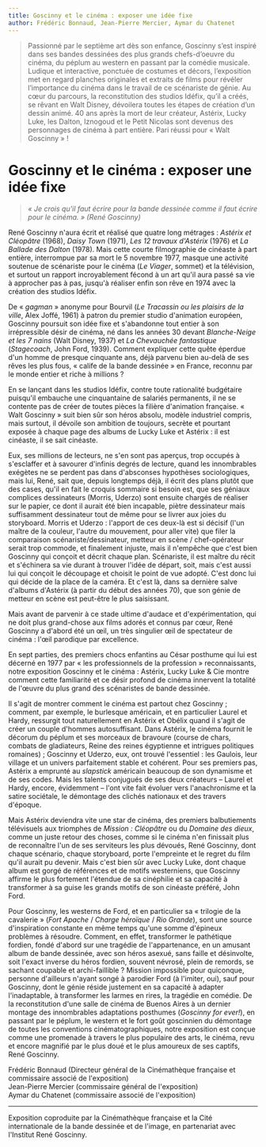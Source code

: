 ```yaml
---
title: Goscinny et le cinéma : exposer une idée fixe
author: Frédéric Bonnaud, Jean-Pierre Mercier, Aymar du Chatenet
---
```


> Passionné par le septième art dès son enfance, Goscinny s’est inspiré dans ses bandes dessinées des plus grands chefs-d’oeuvre du cinéma, du péplum au western en passant par la comédie musicale. Ludique et interactive, ponctuée de costumes et décors, l’exposition met en regard planches originales et extraits de films pour révéler l’importance du cinéma dans le travail de ce scénariste de génie. Au cœur du parcours, la reconstitution des studios Idéfix, qu’il a créés, se rêvant en Walt Disney, dévoilera toutes les étapes de création d’un dessin animé. 40 ans après la mort de leur créateur, Astérix, Lucky Luke, les Dalton, Iznogoud et le Petit Nicolas sont devenus des personnages de cinéma à part entière. Pari réussi pour « Walt Goscinny » !

# Goscinny et le cinéma : exposer une idée fixe

> _« Je crois qu'il faut écrire pour la bande dessinée comme il faut écrire pour le cinéma. » (René Goscinny)_

René Goscinny n'aura écrit et réalisé que quatre long métrages : _Astérix et Cléopâtre_ (1968), _Daisy Town_ (1971), _Les 12 travaux d'Astérix_ (1976) et _La Ballade des Dalton_ (1978). Mais cette courte filmographie de cinéaste à part entière, interrompue par sa mort le 5 novembre 1977, masque une activité soutenue de scénariste pour le cinéma (_Le Viager_, sommet) et la télévision, et surtout un rapport incroyablement fécond à un art qu'il aura passé sa vie à approcher pas à pas, jusqu'à réaliser enfin son rêve en 1974 avec la création des studios Idéfix.

De « _gagman_ » anonyme pour Bourvil (_Le Tracassin ou les plaisirs de la ville_, Alex Joffé, 1961) à patron du premier studio d'animation européen, Goscinny poursuit son idée fixe et s'abandonne tout entier à son irrépressible désir de cinéma, né dans les années 30 devant _Blanche-Neige et les 7 nains_ (Walt Disney, 1937) et _La Chevauchée fantastique_ (_Stagecoach_, John Ford, 1939). Comment expliquer cette quête éperdue d'un homme de presque cinquante ans, déjà parvenu bien au-delà de ses rêves les plus fous, « calife de la bande dessinée » en France, reconnu par le monde entier et riche à millions ?

En se lançant dans les studios Idéfix, contre toute rationalité budgétaire puisqu'il embauche une cinquantaine de salariés permanents, il ne se contente pas de créer de toutes pièces la filière d'animation française. « Walt Goscinny » suit bien sûr son héros absolu, modèle industriel compris, mais surtout, il dévoile son ambition de toujours, secrète et pourtant exposée à chaque page des albums de Lucky Luke et Astérix : il est cinéaste, il se sait cinéaste.

Eux, ses millions de lecteurs, ne s'en sont pas aperçus, trop occupés à s'esclaffer et à savourer d'infinis degrés de lecture, quand les innombrables exégètes ne se perdent pas dans d'absconses hypothèses sociologiques, mais lui, René, sait que, depuis longtemps déjà, il écrit des plans plutôt que des cases, qu'il en fait le croquis sommaire si besoin est, que ses géniaux complices dessinateurs (Morris, Uderzo) sont ensuite chargés de réaliser sur le papier, ce dont il aurait été bien incapable, piètre dessinateur mais suffisamment dessinateur tout de même pour se livrer aux joies du storyboard. Morris et Uderzo : l'apport de ces deux-là est si décisif (l'un maître de la couleur, l'autre du mouvement, pour aller vite) que filer la comparaison scénariste/dessinateur, metteur en scène / chef-opérateur serait trop commode, et finalement injuste, mais il n'empêche que c'est bien Goscinny qui conçoit et décrit chaque plan. Scénariste, il est maître du récit et s'échinera sa vie durant à trouver l'idée de départ, soit, mais c'est aussi lui qui conçoit le découpage et choisit le point de vue adopté. C'est donc lui qui décide de la place de la caméra. Et c'est là, dans sa dernière salve d'albums d'Astérix (à partir du début des années 70), que son génie de metteur en scène est peut-être le plus saisissant.

Mais avant de parvenir à ce stade ultime d'audace et d'expérimentation, qui ne doit plus grand-chose aux films adorés et connus par cœur, René Goscinny a d'abord été un œil, un très singulier œil de spectateur de cinéma : l'œil parodique par excellence.

En sept parties, des premiers chocs enfantins au César posthume qui lui est décerné en 1977 par « les professionnels de la profession » reconnaissants, notre exposition Goscinny et le cinéma : Astérix, Lucky Luke & Cie montre comment cette familiarité et ce désir profond de cinéma innervent la totalité de l'œuvre du plus grand des scénaristes de bande dessinée.

Il s'agit de montrer comment le cinéma est partout chez Goscinny ; comment, par exemple, le burlesque américain, et en particulier Laurel et Hardy, ressurgit tout naturellement en Astérix et Obélix quand il s'agit de créer un couple d'hommes autosuffisant. Dans Astérix, le cinéma fournit le décorum du péplum et ses morceaux de bravoure (course de chars, combats de gladiateurs, Reine des reines égyptienne et intrigues politiques romaines) ; Goscinny et Uderzo, eux, ont trouvé l'essentiel : les Gaulois, leur village et un univers parfaitement stable et cohérent. Pour ses premiers pas, Astérix a emprunté au _slapstick_ américain beaucoup de son dynamisme et de ses codes. Mais les talents conjugués de ses deux créateurs – Laurel et Hardy, encore, évidemment – l'ont vite fait évoluer vers l'anachronisme et la satire sociétale, le démontage des clichés nationaux et des travers d'époque.

Mais Astérix deviendra vite une star de cinéma, des premiers balbutiements télévisuels aux triomphes de _Mission : Cléopâtre_ ou du _Domaine des dieux_, comme un juste retour des choses, comme si le cinéma n'en finissait plus de reconnaître l'un de ses serviteurs les plus dévoués, René Goscinny, dont chaque scénario, chaque storyboard, porte l'empreinte et le regret du film qu'il aurait pu devenir. Mais c'est bien sûr avec Lucky Luke, dont chaque album est gorgé de références et de motifs westerniens, que Goscinny affirme le plus fortement l'étendue de sa cinéphilie et sa capacité à transformer à sa guise les grands motifs de son cinéaste préféré, John Ford.

Pour Goscinny, les westerns de Ford, et en particulier sa « trilogie de la cavalerie » (_Fort Apache_ / _Charge héroïque_ / _Rio Grande_), sont une source d'inspiration constante en même temps qu'une somme d'épineux problèmes à résoudre. Comment, en effet, transformer le pathétique fordien, fondé d'abord sur une tragédie de l'appartenance, en un amusant album de bande dessinée, avec son héros asexué, sans faille et désinvolte, soit l'exact inverse du héros fordien, souvent névrosé, plein de remords, se sachant coupable et archi-faillible ? Mission impossible pour quiconque, personne d'ailleurs n'ayant songé à parodier Ford (à l'imiter, oui), sauf pour Goscinny, dont le génie réside justement en sa capacité à adapter l'inadaptable, à transformer les larmes en rires, la tragédie en comédie. De la reconstitution d'une salle de cinéma de Buenos Aires à un dernier montage des innombrables adaptations posthumes (_Goscinny for ever!_), en passant par le péplum, le western et le fort goût goscinnien du démontage de toutes les conventions cinématographiques, notre exposition est conçue comme une promenade à travers le plus populaire des arts, le cinéma, revu et encore magnifié par le plus doué et le plus amoureux de ses captifs, René Goscinny.

Frédéric Bonnaud (Directeur général de la Cinémathèque française et commissaire associé de l'exposition)  
Jean-Pierre Mercier (commissaire général de l'exposition)  
Aymar du Chatenet (commissaire associé de l'exposition)

---

Exposition coproduite par la Cinémathèque française et la Cité internationale de la bande dessinée et de l'image, en partenariat avec l'Institut René Goscinny.

